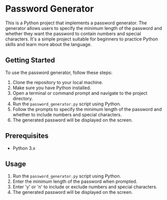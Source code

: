 # Password Generator

This is a Python project that implements a password generator. The generator allows users to specify the minimum length of the password and whether they want the password to contain numbers and special characters. It's a simple project suitable for beginners to practice Python skills and learn more about the language.

## Getting Started

To use the password generator, follow these steps:

1. Clone the repository to your local machine.
2. Make sure you have Python installed.
3. Open a terminal or command prompt and navigate to the project directory.
4. Run the `password_generator.py` script using Python.
5. Follow the prompts to specify the minimum length of the password and whether to include numbers and special characters.
6. The generated password will be displayed on the screen.

## Prerequisites

- Python 3.x

## Usage

1. Run the `password_generator.py` script using Python.
2. Enter the minimum length of the password when prompted.
3. Enter 'y' or 'n' to include or exclude numbers and special characters.
4. The generated password will be displayed on the screen.
